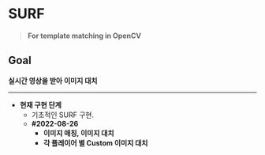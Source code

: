 # SURF
> __For template matching in OpenCV__ 
## __Goal__   
__실시간 영상을 받아 이미지 대치__   
___  


- __현재 구현 단계__   
    - 기초적인 SURF 구현.
    - __#2022-08-26__
        - __이미지 매칭, 이미지 대치__
        - __각 플레이어 별 Custom 이미지 대치__

